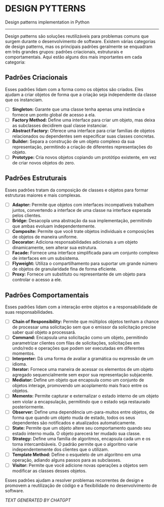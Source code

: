 # DESIGN PYTTERNS
Design patterns implementation in Python

---

Design patterns são soluções reutilizáveis para problemas comuns que surgem durante o desenvolvimento de software. Existem várias categorias de design patterns, mas os principais padrões geralmente se enquadram em três grandes grupos: padrões criacionais, estruturais e comportamentais. Aqui estão alguns dos mais importantes em cada categoria:

## Padrões Criacionais

Esses padrões lidam com a forma como os objetos são criados. Eles ajudam a criar objetos de forma que a criação seja independente da classe que os instanciam.

- [ ] **Singleton:** Garante que uma classe tenha apenas uma instância e fornece um ponto global de acesso a ela.
- [ ] **Factory Method:** Define uma interface para criar um objeto, mas deixa as subclasses decidirem qual classe instanciar.
- [ ] **Abstract Factory:** Oferece uma interface para criar famílias de objetos relacionados ou dependentes sem especificar suas classes concretas.
- [ ] **Builder:** Separa a construção de um objeto complexo da sua representação, permitindo a criação de diferentes representações do objeto.
- [ ] **Prototype:** Cria novos objetos copiando um protótipo existente, em vez de criar novos objetos do zero.

## Padrões Estruturais

Esses padrões tratam da composição de classes e objetos para formar estruturas maiores e mais complexas.

- [ ] **Adapter:** Permite que objetos com interfaces incompatíveis trabalhem juntos, convertendo a interface de uma classe na interface esperada pelos clientes.
- [ ] **Bridge:** Desacopla uma abstração da sua implementação, permitindo que ambas evoluam independentemente.
- [ ] **Composite:** Permite que você trate objetos individuais e composições de objetos de maneira uniforme.
- [ ] **Decorator:** Adiciona responsabilidades adicionais a um objeto dinamicamente, sem alterar sua estrutura.
- [ ] **Facade:** Fornece uma interface simplificada para um conjunto complexo de interfaces em um subsistema.
- [ ] **Flyweight:** Utiliza o compartilhamento para suportar um grande número de objetos de granularidade fina de forma eficiente.
- [ ] **Proxy:** Fornece um substituto ou representante de um objeto para controlar o acesso a ele.

## Padrões Comportamentais

Esses padrões lidam com a interação entre objetos e a responsabilidade de suas responsabilidades.

- [ ] **Chain of Responsibility:** Permite que múltiplos objetos tenham a chance de processar uma solicitação sem que o emissor da solicitação precise saber qual objeto a processará.
- [ ] **Command:** Encapsula uma solicitação como um objeto, permitindo parametrizar clientes com filas de solicitações, solicitações em undo/redo e operações que podem ser executadas em diferentes momentos.
- [ ] **Interpreter:** Dá uma forma de avaliar a gramática ou expressão de um idioma.
- [ ] **Iterator:** Fornece uma maneira de acessar os elementos de um objeto agregado sequencialmente sem expor sua representação subjacente.
- [ ] **Mediator:** Define um objeto que encapsula como um conjunto de objetos interage, promovendo um acoplamento mais fraco entre os objetos.
- [ ] **Memento:** Permite capturar e externalizar o estado interno de um objeto sem violar a encapsulação, permitindo que o estado seja restaurado posteriormente.
- [ ] **Observer:** Define uma dependência um-para-muitos entre objetos, de forma que quando um objeto muda de estado, todos os seus dependentes são notificados e atualizados automaticamente.
- [ ] **State:** Permite que um objeto altere seu comportamento quando seu estado interno muda. O objeto parecerá ter mudado sua classe.
- [ ] **Strategy:** Define uma família de algoritmos, encapsula cada um e os torna intercambiáveis. O padrão permite que o algoritmo varie independentemente dos clientes que o utilizam.
- [ ] **Template Method:** Define o esqueleto de um algoritmo em uma operação, adiando alguns passos para as subclasses.
- [ ] **Visitor:** Permite que você adicione novas operações a objetos sem modificar as classes desses objetos.

Esses padrões ajudam a resolver problemas recorrentes de design e promovem a reutilização de código e a flexibilidade no desenvolvimento de software.

_TEXT GENERATED BY CHATGPT_